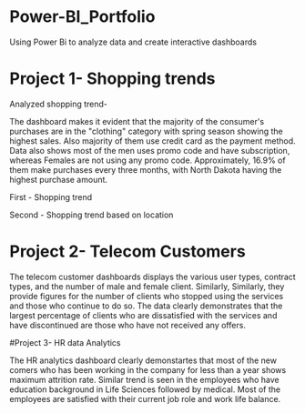# Power-BI_Portfolio
Using Power Bi to analyze data and create interactive dashboards

# Project 1- Shopping trends
Analyzed shopping trend-

The dashboard makes it evident that the majority of the consumer's purchases are in the "clothing" category with spring season showing the highest sales. Also majority of them use credit card as the payment method. Data also shows most of the men uses promo code and have subscription, whereas Females are not using any promo code. Approximately, 16.9% of them make purchases every three months, with North Dakota having the highest purchase amount.

First - Shopping trend

Second - Shopping trend based on location


# Project 2- Telecom Customers

The telecom customer dashboards displays the various user types, contract types, and the number of male and female client. Similarly, Similarly, they provide figures for the number of clients who stopped using the services and those who continue to do so. The data clearly demonstrates that the largest percentage of clients who are dissatisfied with the services and have discontinued are those who have not received any offers.


#Project 3- HR data Analytics

The HR analytics dashboard clearly demonstartes that most of the new comers who has been working in the company for less than a year shows maximum attrition rate. Similar trend is seen in the employees who have education background in Life Sciences followed by medical.
Most of the employees are satisfied with their current job role and work life balance.
